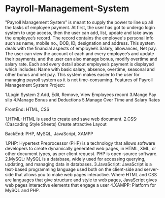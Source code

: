 # Payroll-Management-System
"Payroll Management System" is meant to supply the power to line up all the tasks of employee payment. At first, the user has got to undergo login system to urge access, then the user can add, list, update and take away the employee’s record. The record contains the employee's personal info such as name, mobile no., DOB, ID, designation and address. This system deals with the financial aspects of employee’s Salary, allowances, Net pay. The user can view the account of each and every employee’s and update their payments, and the user can also manage bonus, modify overtime and salary rate. Each and every detail about employee’s payment is displayed which includes: Name with basic salary, absence, overtime, seasonal and other bonus and net pay. This system makes easier to the user for managing payroll system as it is not time-consuming.
Features of Payroll Management System Project:

1.Login System
2.Add, Edit, Remove, View Employees record
3.Mange Pay slip
4.Manage Bonus and Deductions
5.Manage Over Time and Salary Rates

FrontEnd: HTML, CSS

1.HTML: HTML is used to create and save web document.
2.CSS: (Cascading Style Sheets) Create attractive Layout

BackEnd: PHP, MySQL, JavaScript, XAMPP

1.PHP: Hypertext Preprocessor (PHP) is a technology that allows software developers to create dynamically generated web pages, in HTML, XML, or other document types, as per client request. PHP is open-source software.
2.MySQL: MySQL is a database, widely used for accessing querying, updating, and managing data in databases.
3.JavaScript: JavaScript is a text-based programming language used both on the client-side and server-side that allows you to make web pages interactive. Where HTML and CSS are languages that give structure and style to web pages, JavaScript gives web pages interactive elements that engage a user
4.XAMPP: Platform for MySQL and PHP.
